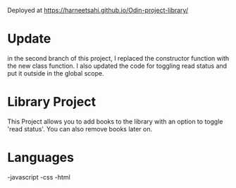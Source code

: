 Deployed at https://harneetsahi.github.io/Odin-project-library/

# Update
in the second branch of this project, I replaced the constructor function with the new class function. I also updated the code for toggling read status and put it outside in the global scope.

# Library Project
This Project allows you to add books to the library with an option to toggle 'read status'.
You can also remove books later on.

# Languages
-javascript -css -html
